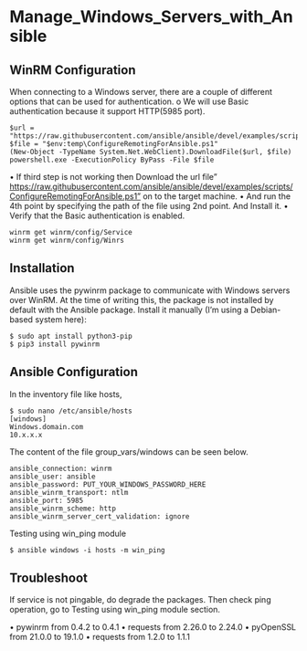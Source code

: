 # Manage_Windows_Servers_with_Ansible

## WinRM Configuration
When connecting to a Windows server, there are a couple of different options that can be used for authentication.
o	We will use Basic authentication because it support HTTP(5985 port).

```
$url = "https://raw.githubusercontent.com/ansible/ansible/devel/examples/scripts/ConfigureRemotingForAnsible.ps1"
$file = "$env:temp\ConfigureRemotingForAnsible.ps1"
(New-Object -TypeName System.Net.WebClient).DownloadFile($url, $file)
powershell.exe -ExecutionPolicy ByPass -File $file
```
•	If third step is not working then Download the url file” https://raw.githubusercontent.com/ansible/ansible/devel/examples/scripts/ConfigureRemotingForAnsible.ps1” on to the target machine.
•	And run the 4th point by specifying the path of the file using 2nd point. And Install it.
•	Verify that the Basic authentication is enabled.

```
winrm get winrm/config/Service
winrm get winrm/config/Winrs
```

## Installation

Ansible uses the pywinrm package to communicate with Windows servers over WinRM. At the time of writing this, the package is not installed by default with the Ansible package. Install it manually (I’m using a Debian-based system here):

```
$ sudo apt install python3-pip
$ pip3 install pywinrm
```

## Ansible Configuration

In the inventory file like hosts,

```
$ sudo nano /etc/ansible/hosts
[windows]
Windows.domain.com
10.x.x.x
```

The content of the file group_vars/windows can be seen below.

```
ansible_connection: winrm
ansible_user: ansible
ansible_password: PUT_YOUR_WINDOWS_PASSWORD_HERE
ansible_winrm_transport: ntlm
ansible_port: 5985
ansible_winrm_scheme: http
ansible_winrm_server_cert_validation: ignore
```

Testing using win_ping module

```
$ ansible windows -i hosts -m win_ping 
```

## Troubleshoot

If service is not pingable, do degrade the packages. Then check ping operation, go to Testing using win_ping module section.

•	pywinrm from 0.4.2 to 0.4.1
•	requests from 2.26.0 to 2.24.0
•	pyOpenSSL from 21.0.0 to 19.1.0
•	requests from 1.2.0 to 1.1.1
